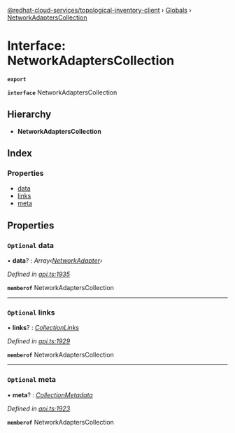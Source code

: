 [@redhat-cloud-services/topological-inventory-client](../README.md) › [Globals](../globals.md) › [NetworkAdaptersCollection](networkadapterscollection.md)

# Interface: NetworkAdaptersCollection

**`export`** 

**`interface`** NetworkAdaptersCollection

## Hierarchy

* **NetworkAdaptersCollection**

## Index

### Properties

* [data](networkadapterscollection.md#optional-data)
* [links](networkadapterscollection.md#optional-links)
* [meta](networkadapterscollection.md#optional-meta)

## Properties

### `Optional` data

• **data**? : *Array‹[NetworkAdapter](networkadapter.md)›*

*Defined in [api.ts:1935](https://github.com/RedHatInsights/javascript-clients/blob/master/packages/topological-inventory/api.ts#L1935)*

**`memberof`** NetworkAdaptersCollection

___

### `Optional` links

• **links**? : *[CollectionLinks](collectionlinks.md)*

*Defined in [api.ts:1929](https://github.com/RedHatInsights/javascript-clients/blob/master/packages/topological-inventory/api.ts#L1929)*

**`memberof`** NetworkAdaptersCollection

___

### `Optional` meta

• **meta**? : *[CollectionMetadata](collectionmetadata.md)*

*Defined in [api.ts:1923](https://github.com/RedHatInsights/javascript-clients/blob/master/packages/topological-inventory/api.ts#L1923)*

**`memberof`** NetworkAdaptersCollection
